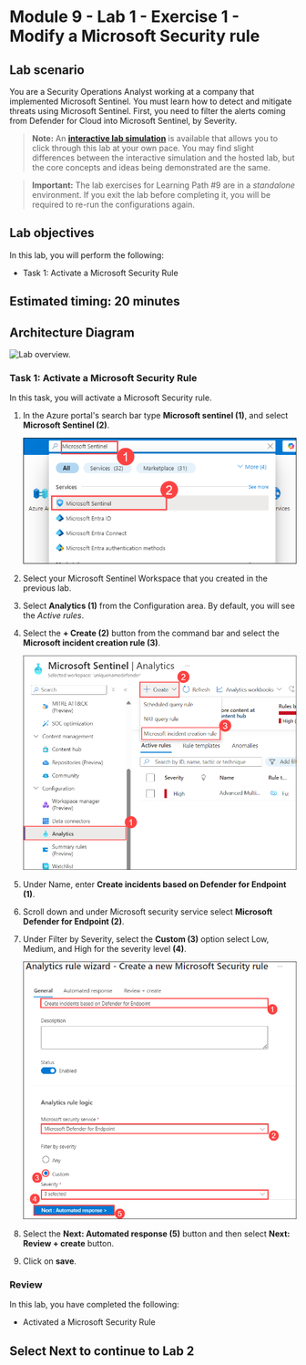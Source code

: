 # Module 9 - Lab 1 - Exercise 1 - Modify a Microsoft Security rule

## Lab scenario

You are a Security Operations Analyst working at a company that implemented Microsoft Sentinel. You must learn how to detect and mitigate threats using Microsoft Sentinel. First, you need to filter the alerts coming from Defender for Cloud into Microsoft Sentinel, by Severity. 

>**Note:** An **[interactive lab simulation](https://mslabs.cloudguides.com/guides/SC-200%20Lab%20Simulation%20-%20Modify%20a%20Microsoft%20Security%20rule)** is available that allows you to click through this lab at your own pace. You may find slight differences between the interactive simulation and the hosted lab, but the core concepts and ideas being demonstrated are the same.

>**Important:** The lab exercises for Learning Path #9 are in a *standalone* environment. If you exit the lab before completing it, you will be required to re-run the configurations again.

## Lab objectives

 In this lab, you will perform the following:

 - Task 1: Activate a Microsoft Security Rule

## Estimated timing: 20 minutes

## Architecture Diagram

  ![Lab overview.](../Media/SC200-Lab_Diagrams_Mod7_L1_Ex1upd.png)

### Task 1: Activate a Microsoft Security Rule

In this task, you will activate a Microsoft Security rule.

1. In the Azure portal's search bar type **Microsoft sentinel (1)**, and select **Microsoft Sentinel (2)**.

   ![Picture 1](../Media/sc-200-19.png)

1. Select your Microsoft Sentinel Workspace that you created in the previous lab.
        
1. Select **Analytics (1)** from the Configuration area. By default, you will see the *Active rules*.

1. Select the **+ Create (2)** button from the command bar and select the **Microsoft incident creation rule (3)**.

   ![Picture 1](../Media/l9e1-1.png)

1. Under Name, enter **Create incidents based on Defender for Endpoint (1)**.

1. Scroll down and under Microsoft security service select **Microsoft Defender for Endpoint (2)**. 

1. Under Filter by Severity, select the **Custom (3)** option select Low, Medium, and High for the severity level **(4)**.

    ![Picture 1](../Media/l9e1-2.png)

1. Select the **Next: Automated response (5)** button and then select **Next: Review + create** button.

1. Click on **save**.

### Review
In this lab, you have completed the following:

- Activated a Microsoft Security Rule

## Select **Next** to continue to Lab 2
